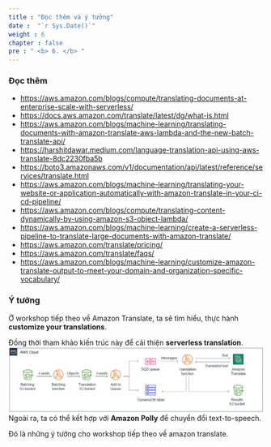 ```yaml
---
title : "Đọc thêm và ý tưởng"
date :  "`r Sys.Date()`" 
weight : 6
chapter : false
pre : " <b> 6. </b> "
---
```


### Đọc thêm
+ https://aws.amazon.com/blogs/compute/translating-documents-at-enterprise-scale-with-serverless/
+ https://docs.aws.amazon.com/translate/latest/dg/what-is.html
+ https://aws.amazon.com/blogs/machine-learning/translating-documents-with-amazon-translate-aws-lambda-and-the-new-batch-translate-api/
+ https://harshitdawar.medium.com/language-translation-api-using-aws-translate-8dc2230fba5b
+ https://boto3.amazonaws.com/v1/documentation/api/latest/reference/services/translate.html
+ https://aws.amazon.com/blogs/machine-learning/translating-your-website-or-application-automatically-with-amazon-translate-in-your-ci-cd-pipeline/
+ https://aws.amazon.com/blogs/compute/translating-content-dynamically-by-using-amazon-s3-object-lambda/
+ https://aws.amazon.com/blogs/machine-learning/create-a-serverless-pipeline-to-translate-large-documents-with-amazon-translate/
+ https://aws.amazon.com/translate/pricing/
+ https://aws.amazon.com/translate/faqs/
+ https://aws.amazon.com/blogs/machine-learning/customize-amazon-translate-output-to-meet-your-domain-and-organization-specific-vocabulary/

### Ý tưởng
Ở workshop tiếp theo về Amazon Translate, ta sẽ tìm hiểu, thực hành **customize your translations**.

Đồng thời tham khảo kiến trúc này để cải thiện **serverless translation**.
![architecture-serverless](/images/future-arc-image.png)
Ngoài ra, ta có thể kết hợp với **Amazon Polly** để chuyển đổi text-to-speech.

Đó là những ý tưởng cho workshop tiếp theo về amazon translate.